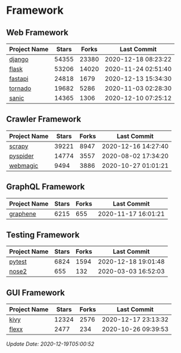 # Framework

## Web Framework
| Project Name | Stars | Forks | Last Commit |
| ------------ | ----- | ----- | ----------- |
| [django](https://github.com/django/django) | 54355 | 23380 | 2020-12-18 08:23:22 |
| [flask](https://github.com/pallets/flask) | 53206 | 14020 | 2020-11-24 02:51:40 |
| [fastapi](https://github.com/tiangolo/fastapi) | 24818 | 1679 | 2020-12-13 15:34:30 |
| [tornado](https://github.com/tornadoweb/tornado) | 19682 | 5286 | 2020-11-03 02:28:30 |
| [sanic](https://github.com/huge-success/sanic) | 14365 | 1306 | 2020-12-10 07:25:12 |

## Crawler Framework
| Project Name | Stars | Forks | Last Commit |
| ------------ | ----- | ----- | ----------- |
| [scrapy](https://github.com/scrapy/scrapy) | 39221 | 8947 | 2020-12-16 14:27:40 |
| [pyspider](https://github.com/binux/pyspider) | 14774 | 3557 | 2020-08-02 17:34:20 |
| [webmagic](https://github.com/code4craft/webmagic) | 9494 | 3886 | 2020-10-27 01:01:21 |

## GraphQL Framework
| Project Name | Stars | Forks | Last Commit |
| ------------ | ----- | ----- | ----------- |
| [graphene](https://github.com/graphql-python/graphene) | 6215 | 655 | 2020-11-17 16:01:21 |

## Testing Framework
| Project Name | Stars | Forks | Last Commit |
| ------------ | ----- | ----- | ----------- |
| [pytest](https://github.com/pytest-dev/pytest) | 6824 | 1594 | 2020-12-18 19:01:48 |
| [nose2](https://github.com/nose-devs/nose2) | 655 | 132 | 2020-03-03 16:52:03 |

## GUI Framework
| Project Name | Stars | Forks | Last Commit |
| ------------ | ----- | ----- | ----------- |
| [kivy](https://github.com/kivy/kivy) | 12324 | 2576 | 2020-12-17 23:13:32 |
| [flexx](https://github.com/flexxui/flexx) | 2477 | 234 | 2020-10-26 09:39:53 |

*Update Date: 2020-12-19T05:00:52*